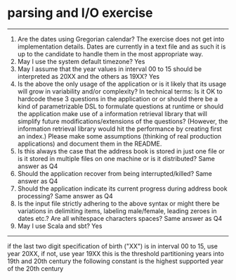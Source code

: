 # parsing and I/O exercise

--------------------------------------------------------------------------------
1. Are the dates using Gregorian calendar?
The exercise does not get into implementation details. Dates are currently in a text file and as such it is up to the candidate to handle them in the most appropriate way.
2. May I use the system default timezone?
Yes
3. May I assume that the year values in interval 00 to 15 should be interpreted as 20XX and the others as 19XX?
Yes
4. Is the above the only usage of the application or is it likely that its usage will grow
        in variability and/or complexity?
        In technical terms: Is it OK to hardcode these 3 questions in the application or
        or should there be a kind of parametrizable DSL to formulate questions at runtime
        or should the application make use of a information retrieval library that will simplify future
        modifications/extensions of the questions? (However, the information retrieval library
        would hit the performance by creating first an index.)
Please make some assumptions (thinking of real production applications) and document them in the README.
5. Is this always the case that the address book is stored in just one file or is it
        stored in multiple files on one machine or is it distributed?
Same answer as Q4
6. Should the application recover from being interrupted/killed?
Same answer as Q4
7. Should the application indicate its current progress during address book processing?
Same answer as Q4
8. Is the input file strictly adhering to the above syntax or might there be variations in delimiting items,
        labeling male/female, leading zeroes in dates etc.? Are all whitespace characters spaces?
Same answer as Q4
9. May I use Scala and sbt?
Yes
--------------------------------------------------------------------------------

if the last two digit specification of birth ("XX") is in interval 00 to 15, use year 20XX, if not, use year 19XX
this is the threshold partitioning years into 19th and 20th century
the following constant is the highest supported year of the 20th century

